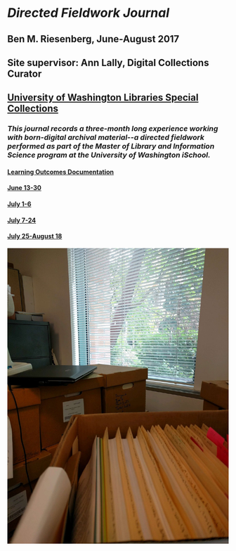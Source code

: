 # _Directed Fieldwork Journal_

## Ben M. Riesenberg, June-August 2017

## Site supervisor: Ann Lally, Digital Collections Curator

## [University of Washington Libraries Special Collections](http://www.lib.washington.edu/specialcollections)

### _This journal records a three-month long experience working with born-digital archival material--a directed fieldwork performed as part of the Master of Library and Information Science program at the University of Washington iSchool._

#### [Learning Outcomes Documentation](/chapter1.md)

#### [June 13-30](/june-13-30.md)

#### [July 1-6](/july-1-6.md)

#### [July 7-24](/july-7-24.md)

#### [July 25-August 18](/july-25-august-18.md)

![](/assets/foldersandwindow.jpg)

